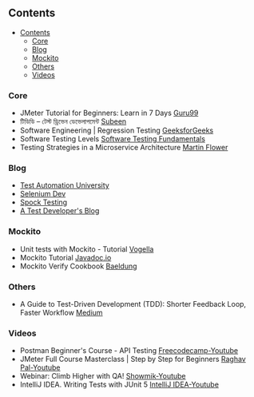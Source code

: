 ## Contents

- [Contents](#contents)
  - [Core](#core)
  - [Blog](#blog)
  - [Mockito](#mockito)
  - [Others](#others)
  - [Videos](#videos)

### Core

* JMeter Tutorial for Beginners: Learn in 7 Days [Guru99](https://www.guru99.com/jmeter-tutorials.html)
* টিডিডি – টেস্ট ড্রিভেন ডেভেলাপমেন্ট [Subeen](http://subeen.com/test-driven-development/)
* Software Engineering | Regression Testing [GeeksforGeeks](https://www.geeksforgeeks.org/software-engineering-regression-testing/)
* Software Testing Levels [Software Testing Fundamentals](http://softwaretestingfundamentals.com/software-testing-levels/)
* Testing Strategies in a Microservice Architecture [Martin Flower](https://martinfowler.com/articles/microservice-testing/)

### Blog
* [Test Automation University](https://testautomationu.applitools.com/)
* [Selenium Dev](https://www.selenium.dev/)
* [Spock Testing](http://spockframework.org/)
* [A Test Developer's Blog](https://sarkershantonu.github.io/)

### Mockito
* Unit tests with Mockito - Tutorial [Vogella](https://www.vogella.com/tutorials/Mockito/article.html)
* Mockito Tutorial [Javadoc.io](https://www.javadoc.io/doc/org.mockito/mockito-core/2.23.4/org/mockito/Mockito.html)
* Mockito Verify Cookbook [Baeldung](https://www.baeldung.com/mockito-verify)

### Others

* A Guide to Test-Driven Development (TDD): Shorter Feedback Loop, Faster Workflow [Medium](https://blog.bitsrc.io/a-guide-to-test-driven-development-tdd-shorter-feedback-loop-faster-workflow-ce5bd6b247c4)


### Videos

- Postman Beginner's Course - API Testing [Freecodecamp-Youtube](https://youtu.be/VywxIQ2ZXw4?si=LjDwLG1gXCWQCH2C)
- JMeter Full Course Masterclass | Step by Step for Beginners [Raghav Pal-Youtube](https://youtu.be/SoW2pBak1_Q?si=MW1MHVUgdFU0S3HU)
- Webinar: Climb Higher with QA! [Showmik-Youtube](https://youtu.be/lGJ8gzquLxY?si=0TDgRv_u93089bMZ)
- IntelliJ IDEA. Writing Tests with JUnit 5 [IntelliJ IDEA-Youtube](https://youtu.be/we3zJE3hlWE?si=MTQFEFpEH7HhuvWN)